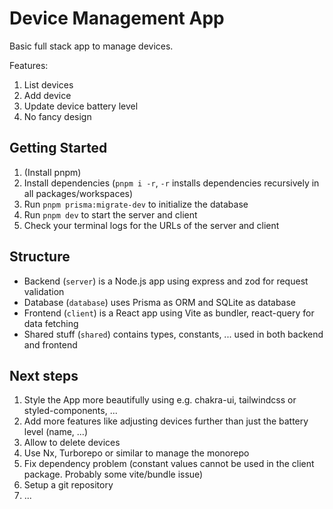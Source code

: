 # Device Management App

Basic full stack app to manage devices.

Features:

1. List devices
2. Add device
3. Update device battery level
4. No fancy design

## Getting Started

1. (Install pnpm)
2. Install dependencies (`pnpm i -r`, `-r` installs dependencies recursively in all packages/workspaces)
3. Run `pnpm prisma:migrate-dev` to initialize the database
4. Run `pnpm dev` to start the server and client
5. Check your terminal logs for the URLs of the server and client

## Structure

-   Backend (`server`) is a Node.js app using express and zod for request validation
-   Database (`database`) uses Prisma as ORM and SQLite as database
-   Frontend (`client`) is a React app using Vite as bundler, react-query for data fetching
-   Shared stuff (`shared`) contains types, constants, ... used in both backend and frontend

## Next steps

1. Style the App more beautifully using e.g. chakra-ui, tailwindcss or styled-components, ...
2. Add more features like adjusting devices further than just the battery level (name, ...)
3. Allow to delete devices
4. Use Nx, Turborepo or similar to manage the monorepo
5. Fix dependency problem (constant values cannot be used in the client package. Probably some vite/bundle issue)
6. Setup a git repository
7. ...
